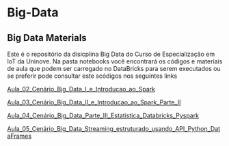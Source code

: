 # Big-Data
## Big Data Materials

Este é o repositório da disicplina Big Data do Curso de Especialização em IoT da Uninove.
Na pasta notebooks você encontrará os códigos e materiais de aula que podem ser carregado no DataBricks para serem executados ou se preferir pode consultar este scódigos nos seguintes links

[Aula_02_Cenário_Big_Data_I_e_Introducao_ao_Spark](https:/1/databricks-prod-cloudfront.cloud.databricks.com/public/4027ec902e239c93eaaa8714f173bcfc/5888526829093481/214205630240498/2293074242061717/latest.html)

[Aula_03_Cenário_Big_Data_II_e_Introducao_ao_Spark_Parte_II](https://databricks-prod-cloudfront.cloud.databricks.com/public/4027ec902e239c93eaaa8714f173bcfc/5888526829093481/1512187168733974/2293074242061717/latest.html)

[Aula_04_Cenário_Big_Data_Parte_III_Estatistica_Databricks_Pyspark](https://databricks-prod-cloudfront.cloud.databricks.com/public/4027ec902e239c93eaaa8714f173bcfc/5888526829093481/1004089243941014/2293074242061717/latest.html)

[Aula_05_Cenário_Big_Data_Streaming_estruturado_usando_API_Python_DataFrames](https://databricks-prod-cloudfront.cloud.databricks.com/public/4027ec902e239c93eaaa8714f173bcfc/5888526829093481/1459839019398593/2293074242061717/late7st.html)
